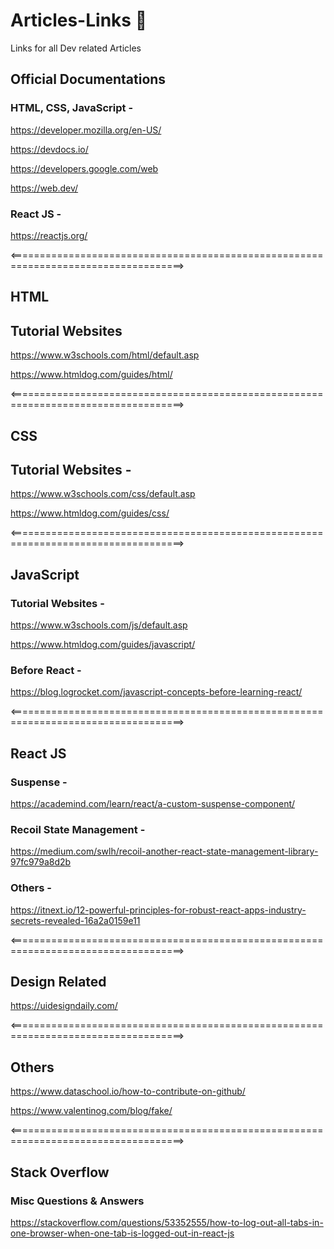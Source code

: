 # Articles-Links :balloon:
Links for all Dev related Articles

## Official Documentations

### HTML, CSS, JavaScript -

https://developer.mozilla.org/en-US/

https://devdocs.io/

https://developers.google.com/web

https://web.dev/

### React JS -

https://reactjs.org/

<====================================================================================>

## HTML

## Tutorial Websites

https://www.w3schools.com/html/default.asp

https://www.htmldog.com/guides/html/

<====================================================================================>

## CSS

## Tutorial Websites -

https://www.w3schools.com/css/default.asp

https://www.htmldog.com/guides/css/

<====================================================================================>

## JavaScript

### Tutorial Websites -

https://www.w3schools.com/js/default.asp

https://www.htmldog.com/guides/javascript/

### Before React -

https://blog.logrocket.com/javascript-concepts-before-learning-react/

<====================================================================================>

## React JS

### Suspense -

https://academind.com/learn/react/a-custom-suspense-component/

### Recoil State Management -

https://medium.com/swlh/recoil-another-react-state-management-library-97fc979a8d2b

### Others -

https://itnext.io/12-powerful-principles-for-robust-react-apps-industry-secrets-revealed-16a2a0159e11

<====================================================================================>

## Design Related

https://uidesigndaily.com/

<====================================================================================>

## Others

https://www.dataschool.io/how-to-contribute-on-github/

https://www.valentinog.com/blog/fake/

<====================================================================================>

## Stack Overflow 
### Misc Questions & Answers

https://stackoverflow.com/questions/53352555/how-to-log-out-all-tabs-in-one-browser-when-one-tab-is-logged-out-in-react-js
